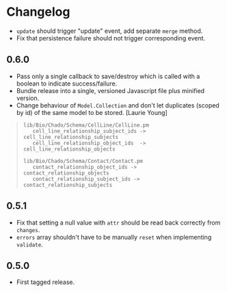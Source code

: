 # Changelog

* `update` should trigger "update" event, add separate `merge` method.
* Fix that persistence failure should not trigger corresponding event.

## 0.6.0

* Pass only a single callback to save/destroy which is called with a boolean to indicate success/failure.
* Bundle release into a single, versioned Javascript file plus minified version.
* Change behaviour of `Model.Collection` and don't let duplicates (scoped by id) of the same model to be stored. [Laurie Young]

>     lib/Bio/Chado/Schema/CellLine/CellLine.pm
>        cell_line_relationship_subject_ids -> cell_line_relationship_subjects
>        cell_line_relationship_object_ids  -> cell_line_relationship_objects
>    
>     lib/Bio/Chado/Schema/Contact/Contact.pm
>        contact_relationship_object_ids -> contact_relationship_objects
>        contact_relationship_subject_ids -> contact_relationship_subjects

## 0.5.1

* Fix that setting a null value with `attr` should be read back correctly from `changes`.
* `errors` array shouldn't have to be manually `reset` when implementing `validate`.

## 0.5.0

* First tagged release.
